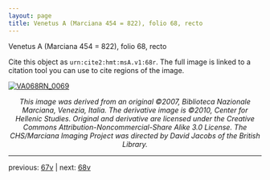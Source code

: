 ```yaml
---
layout: page
title: Venetus A (Marciana 454 = 822), folio 68, recto
---
```


Venetus A (Marciana 454 = 822), folio 68, recto

Cite this object as `urn:cite2:hmt:msA.v1:68r`.  The full image is linked to a citation tool you can use to cite regions of the image.

[![VA068RN_0069](http://www.homermultitext.org/iipsrv?IIIF=/project/homer/pyramidal/deepzoom/hmt/vaimg/2017a/VA068RN_0069.tif/full/800,/0/default.jpg)](http://www.homermultitext.org/ict2/?urn=urn:cite2:hmt:vaimg.2017a:VA068RN_0069) 

<p style="text-align: center; font-style: italic;">This image was derived from an original ©2007, Biblioteca Nazionale Marciana, Venezia, Italia. The derivative image is ©2010, Center for Hellenic Studies. Original and derivative are licensed under the Creative Commons Attribution-Noncommercial-Share Alike 3.0 License. The CHS/Marciana Imaging Project was directed by David Jacobs of the British Library.</p>

---

previous: [67v](../67v/) | next: [68v](../68v/)